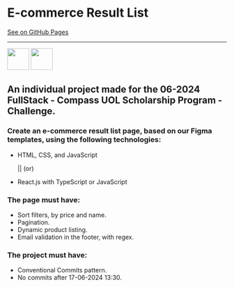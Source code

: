 # E-commerce Result List

[See on GitHub Pages](https://wol-lucas.github.io/ecommerce-result-list/)
_________________________________________________________________________
<div>
  <img src="https://cdn.jsdelivr.net/gh/devicons/devicon@latest/icons/react/react-original.svg" height=50 width=50/>
  <img src="https://cdn.jsdelivr.net/gh/devicons/devicon@latest/icons/typescript/typescript-original.svg" height=50 width=50/>
</div>
          
## An individual project made for the 06-2024 FullStack - Compass UOL Scholarship Program - Challenge.

### Create an e-commerce result list page, based on our Figma templates, using the following technologies:
  - HTML, CSS, and JavaScript
 
    || (or)

  - React.js with TypeScript or JavaScript

### The page must have:
  - Sort filters, by price and name.
  - Pagination.
  - Dynamic product listing.
  - Email validation in the footer, with regex.

### The project must have:
  - Conventional Commits pattern.
  - No commits after 17-06-2024 13:30.
